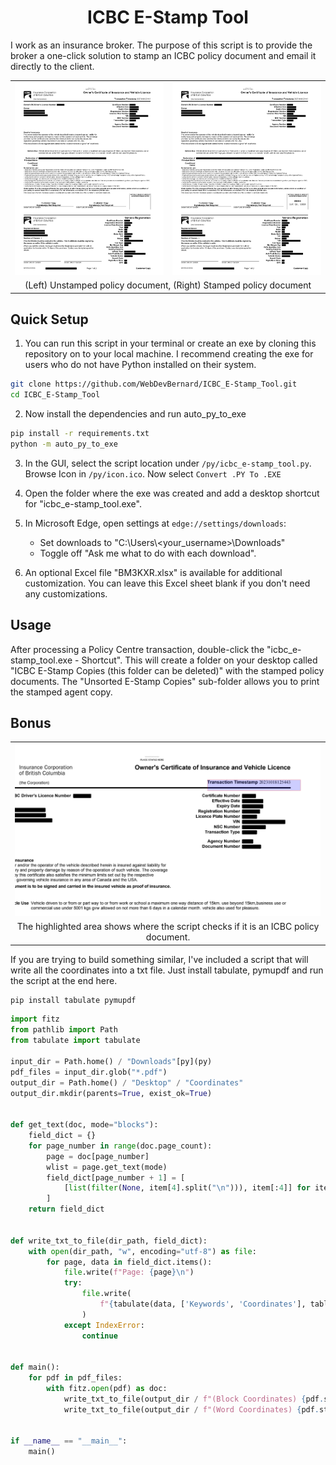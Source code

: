 <h1 align="center">ICBC E-Stamp Tool</h1>

I work as an insurance broker. The purpose of this script is to provide the broker a one-click solution to
stamp an ICBC policy document and email it directly to the client.

<table align="center">
  <tr>
    <td><img src="https://github.com/WebDevBernard/ICBC_E-Stamp_Tool/blob/main/images/redacted_before.png" alt="Unstamped Policy Document" /></td>
    <td><img src="https://github.com/WebDevBernard/ICBC_E-Stamp_Tool/blob/main/images/redacted_after.png" alt="Stamped Policy Document" /></td>
  </tr>
  <tr>
    <td colspan="2" align="center">(Left) Unstamped policy document, (Right) Stamped policy document</td>
  </tr>
</table>

## Quick Setup

1. You can run this script in your terminal or create an exe by cloning this repository on to your local machine. I
   recommend creating the exe for users who do not have Python installed on their system.

```bash
git clone https://github.com/WebDevBernard/ICBC_E-Stamp_Tool.git
cd ICBC_E-Stamp_Tool
```

2. Now install the dependencies and run auto_py_to_exe

```bash
pip install -r requirements.txt
python -m auto_py_to_exe
```

3. In the GUI, select the script location under `/py/icbc_e-stamp_tool.py`. Browse Icon in `/py/icon.ico`. Now select
   `Convert .PY To .EXE`

4. Open the folder where the exe was created and add a desktop shortcut for "icbc_e-stamp_tool.exe".

5. In Microsoft Edge, open settings at `edge://settings/downloads`:

   - Set downloads to "C:\Users\\<your_username>\Downloads"
   - Toggle off "Ask me what to do with each download".

6. An optional Excel file "BM3KXR.xlsx" is available for additional customization. You can leave this Excel sheet blank
   if you don't need any customizations.

## Usage

After processing a Policy Centre transaction, double-click the "icbc_e-stamp_tool.exe - Shortcut". This will create a
folder on your desktop called "ICBC E-Stamp Copies (this folder can be deleted)" with the stamped policy documents.
The "Unsorted E-Stamp Copies" sub-folder allows you to print the stamped agent copy.

## Bonus

<table align="center">
  <tr>
    <td><img src="https://github.com/WebDevBernard/ICBC_E-Stamp_Tool/blob/main/images/transaction_timestamp.png" alt="Transaction Timestamp Area" /></td>
  </tr>
  <tr>
    <td align="center">The highlighted area shows where the script checks if it is an ICBC policy document.</td>
  </tr>
</table>

If you are trying to build something similar, I've included a script that will write all the coordinates into a txt
file. Just install tabulate, pymupdf and run the script at the end here.

```bash
pip install tabulate pymupdf
```

```python
import fitz
from pathlib import Path
from tabulate import tabulate

input_dir = Path.home() / "Downloads"[py](py)
pdf_files = input_dir.glob("*.pdf")
output_dir = Path.home() / "Desktop" / "Coordinates"
output_dir.mkdir(parents=True, exist_ok=True)


def get_text(doc, mode="blocks"):
    field_dict = {}
    for page_number in range(doc.page_count):
        page = doc[page_number]
        wlist = page.get_text(mode)
        field_dict[page_number + 1] = [
            [list(filter(None, item[4].split("\n"))), item[:4]] for item in wlist
        ]
    return field_dict


def write_txt_to_file(dir_path, field_dict):
    with open(dir_path, "w", encoding="utf-8") as file:
        for page, data in field_dict.items():
            file.write(f"Page: {page}\n")
            try:
                file.write(
                    f"{tabulate(data, ['Keywords', 'Coordinates'], tablefmt='grid', maxcolwidths=[50, None])}\n"
                )
            except IndexError:
                continue


def main():
    for pdf in pdf_files:
        with fitz.open(pdf) as doc:
            write_txt_to_file(output_dir / f"(Block Coordinates) {pdf.stem}.txt", get_text(doc))
            write_txt_to_file(output_dir / f"(Word Coordinates) {pdf.stem}.txt", get_text(doc, "words"))


if __name__ == "__main__":
    main()
```
